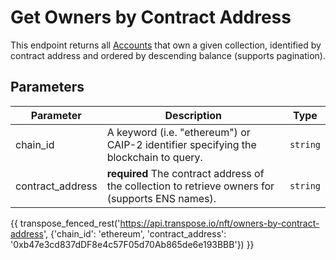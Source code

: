 # Get Owners by Contract Address

This endpoint returns all [Accounts](../models/nft_owner_model.md) that own a given collection, identified by contract address and ordered by descending balance (supports pagination).

## Parameters
| Parameter     | Description                                                                          | Type     | 
|---------------|--------------------------------------------------------------------------------------|----------|
| chain_id      | A keyword (i.e. "ethereum") or CAIP-2 identifier specifying the blockchain to query. | `string` | 
| contract_address | **required** The contract address of the collection to retrieve owners for (supports ENS names).    | `string` | 

{{ transpose_fenced_rest('https://api.transpose.io/nft/owners-by-contract-address', {'chain_id': 'ethereum', 'contract_address': '0xb47e3cd837dDF8e4c57F05d70Ab865de6e193BBB'}) }}